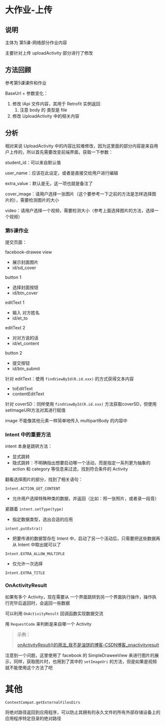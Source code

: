 # 大作业-上传

## 说明

主体为 第5课-网络部分作业内容

主要针对上传 uploadActivity 部分进行了修改

## 方法回顾

参考第5课课件和作业

BaseUrl + 参数变化：

1.  修改 IApi 文件内容，其用于 Retrofit 实例返回
    1. 注意 body 的 类型是 file
2.  修改 UploadActivity 中的相关内容

## 分析

相对来说 UploadActivity 中的内容比较难修改，因为这里面的部分内容是来自用户上传的，所以首先需要改变前端界面，获取一下参数：

student_id：可以来自默认值

user_name：应该在此设定，或者是直接交给用户进行编辑

extra_value：默认是无，这一项也就是备注了

cover_image：请用户选择一张图片（这个要参考一下之前的方法是怎样选择图片的），需要检测图片的大小

video：请用户选择一个视频，需要检测大小（参考上面选择图片的方法，选择一个视频）

### 第5课作业

提交页面：

facebook-drawee view

- 展示封面图片
- id/sd_cover

button 1

- 选择封面按钮
- id/btn_cover

editText 1

- 输入 对方姓名
- id/et_to

editText 2

- 对对方说的话
- id/et_content

button 2

- 提交按钮
- id/btn_submit

针对 editText：使用 `findViewById(R.id.xxx)` 的方式获得文本内容

- toEditText
- contentEditText

针对 coverSD：同样使用 `findViewById(R.id.xxx)`  方法获取coverSD，但使用setImageURI方法对其进行赋值

image 不能像其他元素一样简单地传入 multipartBody 的内容中

### Intent 中的重要方法

intent 本身是跳转方法：

- 显式跳转
- 隐式跳转：不明确指出想要启动哪一个活动，而是指定一系列更为抽象的 action 和 category 等信息来过滤，找到符合条件的 Activity

翻看选择图片的部分，找到了相关语句：

`Intent.ACTION_GET_CONTENT`

- 允许用户选择特殊种类的数据，并返回（比如：照一张照片，或者录一段音）

紧跟着 `intent.setType(type)`

- 指定数据类型，选出合适的应用

`intent.putExtra()` 

- 把要传递的数据暂存在 Intent 中，启动了另一个活动后，只需要把这些数据再从 Intent 中取出就可以了

`Intent.EXTRA_ALLOW_MULTIPLE`

- 仅允许一次选择

`Intent.EXTRA_TITLE`

### OnActivityResult

如果有多个 Activity，现在需要从 一个界面跳转到另一个界面执行操作，操作执行完毕后返回时，会返回一些数据

可以利用 `OnActivityResult` 回调函数实现数据交流

用 `RequestCode` 来判断是来自哪一个 Activity

> 示例：
>
> [onActivityResult()的用法_我不是油饼的博客-CSDN博客_onactivityresult](https://blog.csdn.net/weixin_41008021/article/details/90346700)

注意到一个问题，这里使用了 facebook 的 SimpleDraweeView 来进行图片的展示，同样，获取图片时，也用到了其中的 `setImageUri` 的方法，但是如果是视频就不能使用这个方法了吧

# 其他

`ContextCompat.getExternalFilesDirs`

将绝对路径返回到应用程序，可以防止其拥有的永久文件的所有外部存储设备上的应用程序特定目录的绝对路径

